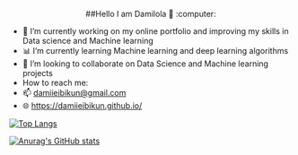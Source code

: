 <p style="text-align: center;"> ##Hello I am Damilola 👋 :computer: </p>

- 🔭 I’m currently working on my online portfolio and improving my skills in Data science and Machine learning
- 📊 I’m currently learning Machine learning and deep learning algorithms
- 👯 I’m looking to collaborate on Data Science and Machine learning projects
-  How to reach me:
  - 📫 damiieibikun@gmail.com
  -  🌐 https://damiieibikun.github.io/


[![Top Langs](https://github-readme-stats.vercel.app/api/top-langs/?username=Damiieibikun)](https://github.com/anuraghazra/github-readme-stats)

[![Anurag's GitHub stats](https://github-readme-stats.vercel.app/api?username=Damiieibikun&show_icons=true&theme=tokyonight)](https://github.com/anuraghazra/github-readme-stats)
